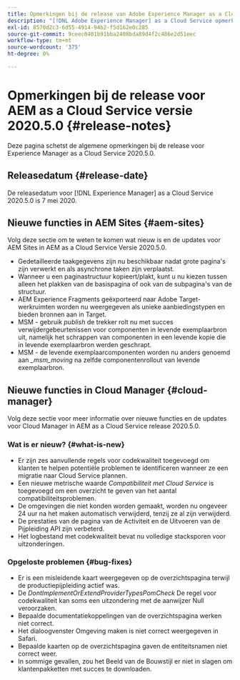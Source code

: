 ```yaml
---
title: Opmerkingen bij de release van Adobe Experience Manager as a Cloud Service voor 2020.5.0
description: "[!DNL Adobe Experience Manager] as a Cloud Service opmerkingen bij de release 2020.5.0."
exl-id: 8570d2c3-6d55-4914-94b2-f5d162e0c285
source-git-commit: 9ceec0401b91bba2408bda89d4f2c486e2d51eec
workflow-type: tm+mt
source-wordcount: '375'
ht-degree: 0%

---
```


# Opmerkingen bij de release voor AEM as a Cloud Service versie 2020.5.0 {#release-notes}

Deze pagina schetst de algemene opmerkingen bij de release voor Experience Manager as a Cloud Service 2020.5.0.

## Releasedatum {#release-date}

De releasedatum voor [!DNL Experience Manager] as a Cloud Service 2020.5.0 is 7 mei 2020.

## Nieuwe functies in AEM Sites {#aem-sites}

Volg deze sectie om te weten te komen wat nieuw is en de updates voor AEM Sites in AEM as a Cloud Service Versie 2020.5.0.

* Gedetailleerde taakgegevens zijn nu beschikbaar nadat grote pagina&#39;s zijn verwerkt en als asynchrone taken zijn verplaatst.
* Wanneer u een paginastructuur kopieert/plakt, kunt u nu kiezen tussen alleen het plakken van de basispagina of ook van de subpagina&#39;s van de structuur.
* AEM Experience Fragments geëxporteerd naar Adobe Target-werkruimten worden nu weergegeven als unieke aanbiedingstypen en bieden bronnen aan in Target.
* MSM - gebruik *publish* de trekker rolt nu met succes verwijdergebeurtenissen voor componenten in levende exemplaarbron uit, namelijk het schrappen van componenten in een levende kopie die in levende exemplaarbron werden geschrapt.
* MSM - de levende exemplaarcomponenten worden nu anders genoemd aan *_msm_moving* na zelfde componentenrollout van levende exemplaarbron.


## Nieuwe functies in Cloud Manager {#cloud-manager}

Volg deze sectie voor meer informatie over nieuwe functies en de updates voor Cloud Manager in AEM as a Cloud Service release 2020.5.0.

### Wat is er nieuw? {#what-is-new}

* Er zijn zes aanvullende regels voor codekwaliteit toegevoegd om klanten te helpen potentiële problemen te identificeren wanneer ze een migratie naar Cloud Service plannen.
* Een nieuwe metrische waarde *Compatibiliteit met Cloud Service* is toegevoegd om een overzicht te geven van het aantal compatibiliteitsproblemen.
* De omgevingen die niet konden worden gemaakt, worden nu ongeveer 24 uur na het maken automatisch verwijderd, tenzij ze al zijn verwijderd.
* De prestaties van de pagina van de Activiteit en de Uitvoeren van de Pijpleiding API zijn verbeterd.
* Het logbestand met codekwaliteit bevat nu volledige stacksporen voor uitzonderingen.

### Opgeloste problemen  {#bug-fixes}

* Er is een misleidende kaart weergegeven op de overzichtspagina terwijl de productiepijpleiding actief was.
* De *DontImplementOrExtendProviderTypesPomCheck* De regel voor codekwaliteit kan soms een uitzondering met de aanwijzer Null veroorzaken.
* Bepaalde documentatiekoppelingen van de overzichtspagina werken niet correct.
* Het dialoogvenster Omgeving maken is niet correct weergegeven in Safari.
* Bepaalde kaarten op de overzichtspagina gaven de entiteitsnamen niet correct weer.
* In sommige gevallen, zou het Beeld van de Bouwstijl er niet in slagen om klantenpakketten met succes te downloaden.
